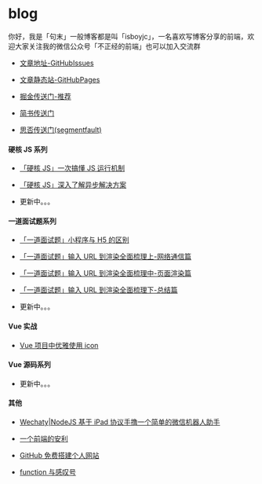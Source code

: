 # blog

你好，我是「句末」一般博客都是叫「isboyjc」，一名喜欢写博客分享的前端，欢迎大家关注我的微信公众号「不正经的前端」也可以加入交流群
- [文章地址-GitHubIssues](https://github.com/isboyjc/blog/issues)

- [文章静态站-GitHubPages](https://isboyjc.top/blog)

- [掘金传送门-推荐](https://juejin.im/user/5cdc302f6fb9a032155705c4/posts)

- [简书传送门](https://www.jianshu.com/u/fe7819267ca1)

- [思否传送门(segmentfault)](https://segmentfault.com/u/isboyjc)

#### 硬核 JS 系列

- [「硬核 JS」一次搞懂 JS 运行机制](https://github.com/isboyjc/blog/issues/5)

- [「硬核 JS」深入了解异步解决方案](https://github.com/isboyjc/blog/issues/7)

- 更新中。。。

#### 一道面试题系列

- [「一道面试题」小程序与 H5 的区别](https://github.com/isboyjc/blog/issues/13)

- [「一道面试题」输入 URL 到渲染全面梳理上-网络通信篇](https://github.com/isboyjc/blog/issues/14)

- [「一道面试题」输入 URL 到渲染全面梳理中-页面渲染篇](https://github.com/isboyjc/blog/issues/15)

- [「一道面试题」输入 URL 到渲染全面梳理下-总结篇](https://github.com/isboyjc/blog/issues/16)

- 更新中。。。

#### Vue 实战

- [Vue 项目中优雅使用 icon](https://github.com/isboyjc/blog/issues/12)

#### Vue 源码系列

- 更新中。。。

#### 其他

- [Wechaty|NodeJS 基于 iPad 协议手撸一个简单的微信机器人助手](https://github.com/isboyjc/blog/issues/4)

- [一个前端的安利](https://github.com/isboyjc/blog/issues/2)

- [GitHub 免费搭建个人网站](https://github.com/isboyjc/blog/issues/3)

- [function 与感叹号](https://github.com/isboyjc/blog/issues/11)
